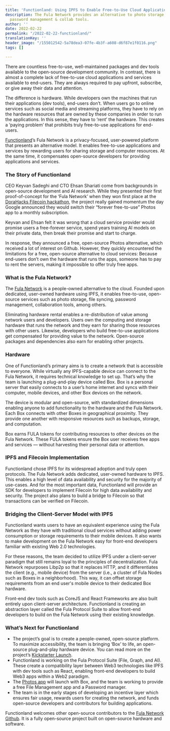 ```yaml
---
title: 'Functionland: Using IPFS to Enable Free-to-Use Cloud Applications'
description: The Fula Network provides an alternative to photo storage, file syncing,
  password management & collab tools.
author: ''
date: 2022-02-22
permalink: "/2022-02-22-functionland/"
translationKey: ''
header_image: "/155012542-5a78dea3-07fe-4b3f-a608-d6f87e1f0116.png"
tags: []

---
```

There are countless free-to-use, well-maintained packages and dev tools available to the open-source development community. In contrast, there is almost a complete lack of free-to-use cloud applications and services available to end-users. They are always required to pay upfront, subscribe, or give away their data and attention.

The difference is hardware. While developers own the machines that run their applications (dev tools), end-users don’t. When users go to online services such as social media and streaming platforms, they have to rely on the hardware resources that are owned by these companies in order to run the applications. In this sense, they have to ‘rent’ the hardware. This creates a ‘paying problem’ that prohibits truly free-to-use applications for end-users.

[Functionland](https://fx.land/)’s Fula Network is a privacy-focused, user-powered platform that presents an alternative model. It enables free-to-use applications and services by rewarding users for sharing storage and computer resources. At the same time, it compensates open-source developers for providing applications and services.

### The Story of Functionland

CEO Keyvan Sadeghi and CTO Ehsan Shariati come from backgrounds in open-source development and AI research. While they presented their first proof-of-concept for the ‘Fula Network’ when they won first place at the [DoraHacks Filecoin hackathon](https://filecoin.io/blog/posts/249k-for-17-projects-from-dorahacks-filecoin-grant-hackathon/), the project really gained momentum the day Google announced they would switch their “forever free-to-use” Photos app to a monthly subscription.

Keyvan and Ehsan felt it was wrong that a cloud service provider would promise users a free-forever service, spend years training AI models on their private data, then break their promise and start to charge.

In response, they announced a free, open-source Photos alternative, which received a lot of interest on Github. However, they quickly encountered the limitations for a free, open-source alternative to cloud services: Because end-users don’t own the hardware that runs the apps, someone has to pay to rent the servers, making it impossible to offer truly free apps.

### What is the Fula Network?

The [Fula Network](https://fx.land/mine/) is a people-owned alternative to the cloud. Founded upon dedicated, user-owned hardware using IPFS, it enables free-to-use, open-source services such as photo storage, file syncing, password management, collaboration tools, among others.

Eliminating hardware rental enables a re-distribution of value among network users and developers. Users own the computing and storage hardware that runs the network and they earn for sharing those resources with other users. Likewise, developers who build free-to-use applications get compensated for providing value to the network. Open-source packages and dependencies also earn for enabling other projects.

### Hardware

One of Functionland’s primary aims is to create a network that is accessible to everyone. While virtually any IPFS-capable device can connect to the Fula Network, it requires technical knowledge to set up. That’s why the team is launching a plug-and-play device called Box. Box is a personal server that easily connects to a user’s home internet and syncs with their computer, mobile devices, and other Box devices on the network.

The device is modular and open-source, with standardized dimensions enabling anyone to add functionality to the hardware and the Fula Network. Each Box connects with other Boxes in geographical proximity. They provide one another with responsive resources such as backups, storage, and computation.

Box earns FULA tokens for contributing resources to other devices on the Fula Network. These FULA tokens ensure the Box user receives free apps and services — without harvesting their personal data or attention.

### IPFS and Filecoin Implementation

Functionland chose IPFS for its widespread adoption and truly open protocols. The Fula Network adds dedicated, user-owned hardware to IPFS. This enables a high level of data availability and security for the majority of use-cases. And for the most important data, Functionland will provide an SDK for developers to implement Filecoin for high data availability and security. The project also plans to build a bridge to Filecoin so that transactions can be verified on Filecoin.

### Bridging the Client-Server Model with IPFS

Functionland wants users to have an equivalent experience using the Fula Network as they have with traditional cloud services without adding power consumption or storage requirements to their mobile devices. It also wants to make development on the Fula Network easy for front-end developers familiar with existing Web 2.0 technologies.

For these reasons, the team decided to utilize IPFS under a client-server paradigm that still remains loyal to the principles of decentralization. Fula Network repurposes Libp2p so that it replaces HTTP, and it differentiates the client (e.g., mobile device) from the server (i.e., a cluster of Fula Nodes such as Boxes in a neighborhood). This way, it can offset storage requirements from an end user's mobile device to their dedicated Box hardware.

Front-end dev tools such as CoreJS and React Frameworks are also built entirely upon client-server architecture. Functionland is creating an abstraction layer called the Fula Protocol Suite to allow front-end developers to build on the Fula Network using their existing knowledge.

### What’s Next for Functionland

* The project’s goal is to create a people-owned, open-source platform. To maximize accessibility, the team is bringing ‘Box’ to life, an open-source plug-and-play hardware device. You can read more on the project’s [Kickstarter Launch](https://fx.land/crowdfunding/?utm_source=PL&utm_medium=blog&utm_campaign=filecoincommunity).
* Functionland is working on the Fula Protocol Suite (File, Graph, and AI). These create a compatibility layer between Web3 technologies like IPFS with dev tools such as React, enabling front-end developers to build Web3 apps within a Web2 paradigm.
* The [Photos app](https://github.com/functionland/photos) will launch with Box, and the team is working to provide a free File Management app and a Password manager.
* The team is in the early stages of developing an incentive layer which ensures fair usage, rewards users for creating the network, and funds open-source developers and contributors for building applications.

  
Functionland welcomes other open-source contributors to the [Fula Network Github](https://github.com/functionland/Fula). It is a fully open-source project built on open-source hardware and software.